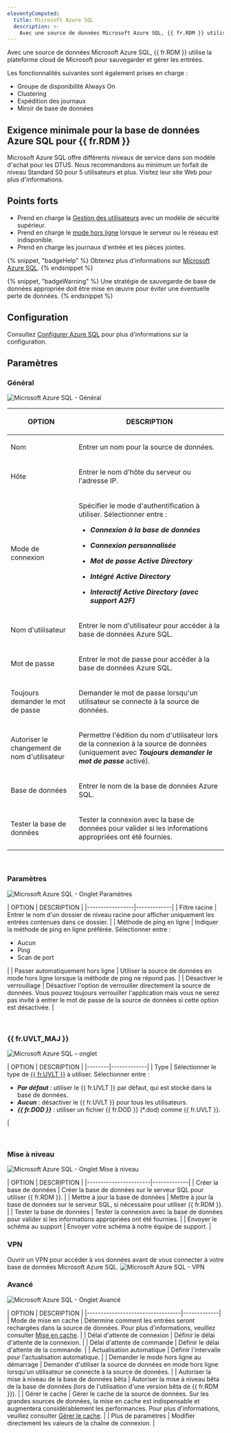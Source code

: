```yaml
---
eleventyComputed:
  title: Microsoft Azure SQL
  description: >-
    Avec une source de données Microsoft Azure SQL, {{ fr.RDM }} utilise la plateforme cloud de Microsoft pour sauvegarder et gérer les entrées.
---
```

Avec une source de données Microsoft Azure SQL, {{ fr.RDM }} utilise la plateforme cloud de Microsoft pour sauvegarder et gérer les entrées.

Les fonctionnalités suivantes sont également prises en charge :

* Groupe de disponibilité Always On
* Clustering
* Expédition des journaux
* Miroir de base de données

## Exigence minimale pour la base de données Azure SQL pour {{ fr.RDM }}

Microsoft Azure SQL offre différents niveaux de service dans son modèle d'achat pour les DTUS. Nous recommandons au minimum un forfait de niveau Standard S0 pour 5 utilisateurs et plus. Visitez leur site Web pour plus d'informations.

## Points forts

* Prend en charge la [Gestion des utilisateurs](/rdm/windows/commands/administration/management/user-management/) avec un modèle de sécurité supérieur.
* Prend en charge le [mode hors ligne](/rdm/windows/data-sources/offline-mode/) lorsque le serveur ou le réseau est indisponible.
* Prend en charge les journaux d'entrée et les pièces jointes.

{% snippet, "badgeHelp" %}
Obtenez plus d'informations sur [Microsoft Azure SQL](https://azure.microsoft.com/en-us/services/sql-database/).
{% endsnippet %}

{% snippet, "badgeWarning" %}
Une stratégie de sauvegarde de base de données appropriée doit être mise en œuvre pour éviter une éventuelle perte de données.
{% endsnippet %}

## Configuration

Consultez [Configurer Azure SQL](/rdm/windows/data-sources/data-sources-types/advanced-data-sources/microsoft-azure-sql/configure/) pour plus d'informations sur la configuration.

## Paramètres

### Général

![Microsoft Azure SQL - Général](https://cdnweb.devolutions.net/docs/RDMW6087_2024_2.png)

<table><thead><tr><th><p><strong>OPTION</strong></p></th><th><p><strong>DESCRIPTION</strong></p></th></tr></thead><tbody><tr><td><p>Nom</p></td><td><p>Entrer un nom pour la source de données.</p></td></tr><tr><td><p>Hôte</p></td><td><p>Entrer le nom d'hôte du serveur ou l'adresse IP.</p></td></tr><tr><td><p>Mode de connexion</p></td><td><p>Spécifier le mode d'authentification à utiliser. Sélectionner entre :</p><ul><li><p><em><strong>Connexion à la base de données</strong></em></p></li><li><p><em><strong>Connexion personnalisée</strong></em></p></li><li><p><em><strong>Mot de passe Active Directory</strong></em></p></li><li><p><em><strong>Intégré Active Directory</strong></em></p></li><li><p><em><strong>Interactif Active Directory (avec support A2F)</strong></em></p></li></ul></td></tr><tr><td><p>Nom d'utilisateur</p></td><td><p>Entrer le nom d'utilisateur pour accéder à la base de données Azure SQL.</p></td></tr><tr><td><p>Mot de passe</p></td><td><p>Entrer le mot de passe pour accéder à la base de données Azure SQL.</p></td></tr><tr><td><p>Toujours demander le mot de passe</p></td><td><p>Demander le mot de passe lorsqu'un utilisateur se connecte à la source de données.</p></td></tr><tr><td><p>Autoriser le changement de nom d'utilisateur</p></td><td><p>Permettre l'édition du nom d'utilisateur lors de la connexion à la source de données (uniquement avec <em><strong>Toujours demander le mot de passe</strong></em> activé).</p></td></tr><tr><td><p>Base de données</p></td><td><p>Entrer le nom de la base de données Azure SQL.</p></td></tr><tr><td><p>Tester la base de données</p></td><td><p>Tester la connexion avec la base de données pour valider si les informations appropriées ont été fournies.</p></td></tr></tbody></table>

&nbsp;

### Paramètres

![Microsoft Azure SQL - Onglet Paramètres](https://cdnweb.devolutions.net/docs/docs_en_rdm_windows_clip11363.png)

\| OPTION          \| DESCRIPTION \| \|-----------------\|-------------\| \| Filtre racine     \| Entrer le nom d'un dossier de niveau racine pour afficher uniquement les entrées contenues dans ce dossier.               \| \| Méthode de ping en ligne \| Indiquer la méthode de ping en ligne préférée. Sélectionner entre :

* Aucun
* Ping
* Scan de port

\| \| Passer automatiquement hors ligne \| Utiliser la source de données en mode hors ligne lorsque la méthode de ping ne répond pas.                                \| \| Désactiver le verrouillage    \| Désactiver l'option de verrouiller directement la source de données. Vous pouvez toujours verrouiller l'application mais vous ne serez pas invité à entrer le mot de passe de la source de données si cette option est désactivée.                                                                                                           \|

&nbsp;

### {{ fr.UVLT_MAJ }}

![Microsoft Azure SQL – onglet](https://cdnweb.devolutions.net/docs/docs_en_rdm_windows_clip3416.png)

\| OPTION \| DESCRIPTION \| \|--------\|-------------\| \| Type   \| Sélectionner le type de [{{ fr.UVLT }}](/rdm/windows/data-sources/data-sources-types/advanced-data-sources/user-vault/) à utiliser. Sélectionner entre :

* ***Par défaut*** : utiliser le {{ fr.UVLT }} par défaut, qui est stocké dans la base de données.
* ***Aucun*** : désactiver le {{ fr.UVLT }} pour tous les utilisateurs.
* ***{{ fr.DOD }}*** : utiliser un fichier {{ fr.DOD }} (\*.dod) comme {{ fr.UVLT }}.

\|

&nbsp;

### Mise à niveau

![Microsoft Azure SQL - Onglet Mise à niveau](https://cdnweb.devolutions.net/docs/docs_en_rdm_windows_clip10377.png)

\| OPTION                \| DESCRIPTION \| \|-----------------------\|-------------\| \| Créer la base de données       \| Créer la base de données sur le serveur SQL pour utiliser {{ fr.RDM }}.                                     \| \| Mettre à jour la base de données       \| Mettre à jour la base de données sur le serveur SQL, si nécessaire pour utiliser {{ fr.RDM }}.                        \| \| Tester la base de données         \| Tester la connexion avec la base de données pour valider si les informations appropriées ont été fournies. \| \| Envoyer le schéma au support \| Envoyer votre schéma à notre équipe de support.                                                        \|

### VPN

Ouvrir un VPN pour accéder à vos données avant de vous connecter à votre base de données Microsoft Azure SQL. ![Microsoft Azure SQL - VPN](https://cdnweb.devolutions.net/docs/docs_en_rdm_windows_RDMWin2253.png)

### Avancé

![Microsoft Azure SQL - Onglet Avancé](https://cdnweb.devolutions.net/docs/docs_en_rdm_windows_clip10370.png)

\| OPTION                           \| DESCRIPTION \| \|----------------------------------\|-------------\| \| Mode de mise en cache                     \| Détermine comment les entrées seront rechargées dans la source de données. Pour plus d'informations, veuillez consulter [Mise en cache](/rdm/windows/data-sources/caching/). \| \| Délai d'attente de connexion               \| Définir le délai d'attente de la connexion.                                              \| \| Délai d'attente de commande                  \| Définir le délai d'attente de la commande.                                                 \| \| Actualisation automatique                     \| Définir l'intervalle pour l'actualisation automatique.                                           \| \| Demander le mode hors ligne au démarrage \| Demander d'utiliser la source de données en mode hors ligne lorsqu'un utilisateur se connecte à la source de données. \| \| Autoriser la mise à niveau de la base de données bêta      \| Autoriser la mise à niveau bêta de la base de données (lors de l'utilisation d'une version bêta de {{ fr.RDM }}).       \| \| Gérer le cache                     \| Gérer le cache de la source de données. Sur les grandes sources de données, la mise en cache est indispensable et augmentera considérablement les performances. Pour plus d'informations, veuillez consulter [Gérer le cache](/rdm/windows/data-sources/manage-cache/).                                                    \| \| Plus de paramètres                    \| Modifier directement les valeurs de la chaîne de connexion.                                           \|
